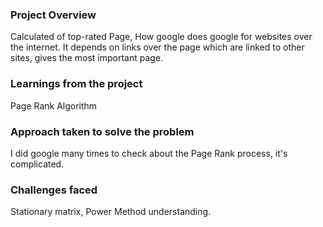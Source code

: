 ### Project Overview

 Calculated of top-rated Page, How google does google for websites over the internet.
It depends on links over the page which are linked to other sites, gives the most important page.


### Learnings from the project

 Page Rank Algorithm


### Approach taken to solve the problem

 I did google many times to check about the Page Rank process, it's complicated.


### Challenges faced

 Stationary matrix, Power Method understanding.


